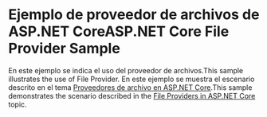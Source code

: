 # <a name="aspnet-core-file-provider-sample"></a><span data-ttu-id="de50d-101">Ejemplo de proveedor de archivos de ASP.NET Core</span><span class="sxs-lookup"><span data-stu-id="de50d-101">ASP.NET Core File Provider Sample</span></span>

<span data-ttu-id="de50d-102">En este ejemplo se indica el uso del proveedor de archivos.</span><span class="sxs-lookup"><span data-stu-id="de50d-102">This sample illustrates the use of File Provider.</span></span> <span data-ttu-id="de50d-103">En este ejemplo se muestra el escenario descrito en el tema [Proveedores de archivo en ASP.NET Core](https://docs.microsoft.com/aspnet/core/fundamentals/file-providers).</span><span class="sxs-lookup"><span data-stu-id="de50d-103">This sample demonstrates the scenario described in the [File Providers in ASP.NET Core](https://docs.microsoft.com/aspnet/core/fundamentals/file-providers) topic.</span></span>
